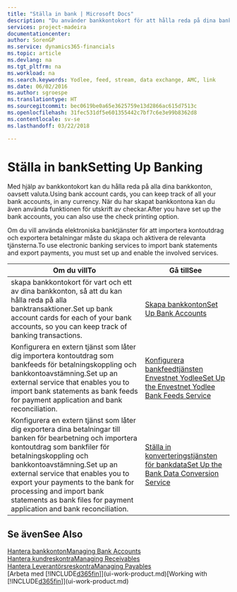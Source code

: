 ```yaml
---
title: "Ställa in bank | Microsoft Docs"
description: "Du använder bankkontokort för att hålla reda på dina bankkonton och ställa in bankfeeder, som till exempel Yodlee, för utbyte av data."
services: project-madeira
documentationcenter: 
author: SorenGP
ms.service: dynamics365-financials
ms.topic: article
ms.devlang: na
ms.tgt_pltfrm: na
ms.workload: na
ms.search.keywords: Yodlee, feed, stream, data exchange, AMC, link
ms.date: 06/02/2016
ms.author: sgroespe
ms.translationtype: HT
ms.sourcegitcommit: bec0619be0a65e3625759e13d2866ac615d7513c
ms.openlocfilehash: 31fec531df5e601355442c7bf7c6e3e99b8362d8
ms.contentlocale: sv-se
ms.lasthandoff: 03/22/2018

---
```

# <a name="setting-up-banking"></a><span data-ttu-id="eb419-103">Ställa in bank</span><span class="sxs-lookup"><span data-stu-id="eb419-103">Setting Up Banking</span></span>
<span data-ttu-id="eb419-104">Med hjälp av bankkontokort kan du hålla reda på alla dina bankkonton, oavsett valuta.</span><span class="sxs-lookup"><span data-stu-id="eb419-104">Using bank account cards, you can keep track of all your bank accounts, in any currency.</span></span> <span data-ttu-id="eb419-105">När du har skapat bankkontona kan du även använda funktionen för utskrift av checkar.</span><span class="sxs-lookup"><span data-stu-id="eb419-105">After you have set up the bank accounts, you can also use the check printing option.</span></span>

<span data-ttu-id="eb419-106">Om du vill använda elektroniska banktjänster för att importera kontoutdrag och exportera betalningar måste du skapa och aktivera de relevanta tjänsterna.</span><span class="sxs-lookup"><span data-stu-id="eb419-106">To use electronic banking services to import bank statements and  export payments, you must set up and enable the involved services.</span></span>

| <span data-ttu-id="eb419-107">Om du vill</span><span class="sxs-lookup"><span data-stu-id="eb419-107">To</span></span> | <span data-ttu-id="eb419-108">Gå till</span><span class="sxs-lookup"><span data-stu-id="eb419-108">See</span></span> |
| --- | --- |
| <span data-ttu-id="eb419-109">skapa bankkontokort för vart och ett av dina bankkonton, så att du kan hålla reda på alla banktransaktioner.</span><span class="sxs-lookup"><span data-stu-id="eb419-109">Set up bank account cards for each of your bank accounts, so you can keep track of banking transactions.</span></span> |[<span data-ttu-id="eb419-110">Skapa bankkonton</span><span class="sxs-lookup"><span data-stu-id="eb419-110">Set Up Bank Accounts</span></span>](bank-how-setup-bank-accounts.md) |
| <span data-ttu-id="eb419-111">Konfigurera en extern tjänst som låter dig importera kontoutdrag som bankfeeds för betalningskoppling och bankkontoavstämning.</span><span class="sxs-lookup"><span data-stu-id="eb419-111">Set up an external service that enables you to import bank statements as bank feeds for payment application and bank reconciliation.</span></span> |[<span data-ttu-id="eb419-112">Konfigurera bankfeedtjänsten Envestnet Yodlee</span><span class="sxs-lookup"><span data-stu-id="eb419-112">Set Up the Envestnet Yodlee Bank Feeds Service</span></span>](bank-how-setup-bank-statement-service.md) |
| <span data-ttu-id="eb419-113">Konfigurera en extern tjänst som låter dig exportera dina betalningar till banken för bearbetning och importera kontoutdrag som bankfiler för betalningskoppling och bankkontoavstämning.</span><span class="sxs-lookup"><span data-stu-id="eb419-113">Set up an external service that enables you to export your payments to the bank for processing  and import bank statements as bank files for payment application and bank reconciliation.</span></span> |[<span data-ttu-id="eb419-114">Ställa in konverteringstjänsten för bankdata</span><span class="sxs-lookup"><span data-stu-id="eb419-114">Set Up the Bank Data Conversion Service</span></span>](bank-how-setup-bank-data-conversion-service.md) |

## <a name="see-also"></a><span data-ttu-id="eb419-115">Se även</span><span class="sxs-lookup"><span data-stu-id="eb419-115">See Also</span></span>
[<span data-ttu-id="eb419-116">Hantera bankkonton</span><span class="sxs-lookup"><span data-stu-id="eb419-116">Managing Bank Accounts</span></span>](bank-manage-bank-accounts.md)  
[<span data-ttu-id="eb419-117">Hantera kundreskontra</span><span class="sxs-lookup"><span data-stu-id="eb419-117">Managing Receivables</span></span>](receivables-manage-receivables.md)  
[<span data-ttu-id="eb419-118">Hantera Leverantörsreskontra</span><span class="sxs-lookup"><span data-stu-id="eb419-118">Managing Payables</span></span>](payables-manage-payables.md)  
<span data-ttu-id="eb419-119">[Arbeta med [!INCLUDE[d365fin](includes/d365fin_md.md)]](ui-work-product.md)</span><span class="sxs-lookup"><span data-stu-id="eb419-119">[Working with [!INCLUDE[d365fin](includes/d365fin_md.md)]](ui-work-product.md)</span></span>

